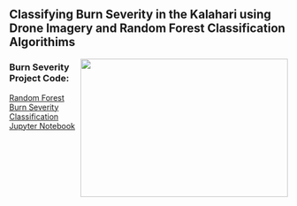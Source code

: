 ## Classifying Burn Severity in the Kalahari using Drone Imagery and Random Forest Classification Algorithims

<img align="right" width="375" height="250" src="/assets/IMG/github1.png">

### Burn Severity Project Code: 

[Random Forest Burn Severity Classification Jupyter Notebook](https://nbviewer.org/github/maddie684/burn_severity.github.io/blob/main/assets/data/Masters_GDAL_Attempt01.ipynb)

